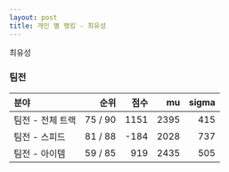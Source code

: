 ```yaml
---
layout: post
title: 개인 별 랭킹 - 최유성
---
```


최유성


### 팀전

| 분야 | 순위 | 점수 | mu | sigma |
|:---|---:|---:|---:|---:|
| 팀전 - 전체 트랙 | 75 / 90 | 1151 | 2395 | 415 |
| 팀전 - 스피드 | 81 / 88 | -184 | 2028 | 737 |
| 팀전 - 아이템 | 59 / 85 | 919 | 2435 | 505 |
